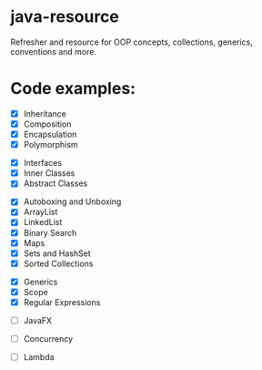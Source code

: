 # java-resource
Refresher and resource for OOP concepts, collections, generics, conventions and more.

# Code examples:

- [x] Inheritance 
- [x] Composition
- [x] Encapsulation
- [x] Polymorphism

* [x] Interfaces
* [x] Inner Classes
* [x] Abstract Classes

- [x] Autoboxing and Unboxing
- [x] ArrayList
- [x] LinkedList
- [x] Binary Search
- [x] Maps
- [x] Sets and HashSet
- [x] Sorted Collections

* [x] Generics
* [x] Scope
* [x] Regular Expressions 
  
- [ ] JavaFX

* [ ] Concurrency

- [ ] Lambda
